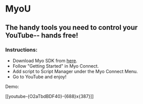 MyoU
====
The handy tools you need to control your YouTube-- hands free!
--------------------------------------------------------------------

### Instructions:
* Download Myo SDK from [here](https://developer.thalmic.com/).
* Follow "Getting Started" in Myo Connect.
* Add script to Script Manager under the Myo Connect Menu.
* Go to YouTube and enjoy!

Demo:

[[youtube-{O2aTbdBDF40}-{688}x{387}]]



